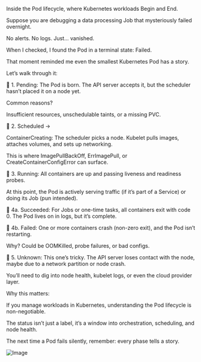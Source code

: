 Inside the Pod lifecycle, where Kubernetes workloads Begin and End.

Suppose you are debugging a data processing Job that mysteriously failed overnight.

No alerts. No logs. Just... vanished.

When I checked, I found the Pod in a terminal state: Failed.

That moment reminded me even the smallest Kubernetes Pod has a story.

Let’s walk through it:

🔸 1. Pending: The Pod is born. The API server accepts it, but the scheduler hasn’t placed it on a node yet.

 Common reasons?

 Insufficient resources, unschedulable taints, or a missing PVC.

🔸 2. Scheduled → 

ContainerCreating: The scheduler picks a node. Kubelet pulls images, attaches volumes, and sets up networking.

 This is where ImagePullBackOff, ErrImagePull, or CreateContainerConfigError can surface.

🔸 3. Running: All containers are up and passing liveness and readiness probes.

 At this point, the Pod is actively serving traffic (if it’s part of a Service) or doing its Job (pun intended).

🔸 4a. Succeeded: For Jobs or one-time tasks, all containers exit with code 0. The Pod lives on in logs, but it’s complete.

🔸 4b. Failed: One or more containers crash (non-zero exit), and the Pod isn’t restarting.

 Why? Could be OOMKilled, probe failures, or bad configs.

🔸 5. Unknown: This one’s tricky. The API server loses contact with the node, maybe due to a network partition or node crash.

You’ll need to dig into node health, kubelet logs, or even the cloud provider layer.

Why this matters:

If you manage workloads in Kubernetes, understanding the Pod lifecycle is non-negotiable.

The status isn’t just a label, it’s a window into orchestration, scheduling, and node health.

The next time a Pod fails silently, remember: every phase tells a story.


![Image](https://github.com/user-attachments/assets/ed0c8425-df98-4b42-96a9-c7c8b779d5ca)
